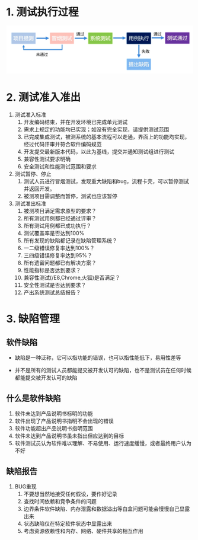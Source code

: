 # 1. 测试执行过程

![](../youdaonote-images/Pasted%20image%2020231123104548.png)

# 2. 测试准入准出

1. 测试准入标准
	1. 开发编码结束，并在开发环境已完成单元测试
	2. 需求上规定的功能均已实现；如没有完全实现，请提供测试范围
	3. 已完成集成测试，被测系统的基本流程可以走通，界面上的功能均实现，经过代码评审并符合软件编码规范
	4. 开发提交最新版本代码，以此为基线，提交并通知测试组进行测试
	5. 兼容性测试要求明确
	6. 安全测试和性能测试范围和要求
2. 测试暂停、停止
	1. 测试人员进行冒烟测试，发现重大缺陷和bug，流程卡壳，可以暂停测试并返回开发。
	2. 被测项目需调整而暂停，测试也应该暂停
3. 测试准出标准
	1. 被测项目满足需求原型的要求？
	2. 所有测试用例都已经通过评审？
	3. 所有测试用例都已成功执行？
	4. 测试覆盖率是否达到100%
	5. 所有发现的缺陷都记录在缺陷管理系统？
	6. 一二级错误修复率达到100%？
	7. 三四级错误修复率达到95%？
	8. 所有遗留问题都已有解决方案？
	9. 性能指标是否达到要求？
	10. 兼容性测试(/E8,Chrome,火狐)是否满足？
	11. 安全性测试是否达到要求？
	12. 产出系统测试总结报告？
# 3. 缺陷管理

## 软件缺陷
- 缺陷是一种泛称，它可以指功能的错误，也可以指性能低下，易用性差等

- 并不是所有的测试人员都能提交被开发认可的缺陷，也不是测试员在任何时候都能提交被开发认可的缺陷

## 什么是软件缺陷

1. 软件未达到产品说明书标明的功能
2. 软件出现了产品说明书指明不会出现的错误
3. 软件功能超出产品说明书指明范围
4. 软件未达到产品说明书虽未指出但应达到的目标
5. 软件测试员认为软件难以理解、不易使用、运行速度缓慢，或者最终用户认为不好

## 缺陷报告

1. BUG重现
	1. 不要想当然地接受任何假设，要作好记录
	2. 查找时间依赖和竞争条件的问题
	3. 边界条件软件缺陷、内存泄露和数据溢出等白盒问题可能会慢慢自己显露出来
	4. 状态缺陷仅在特定软件状态中显露出来
	5. 考虑资源依赖性和内存、网络、硬件共享的相互作用